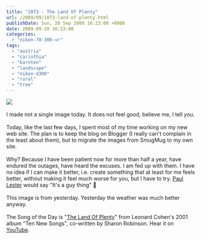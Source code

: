 ```yaml
---
title: "1073 - The Land Of Plenty"
url: /2009/09/1073-land-of-plenty.html
publishDate: Sun, 20 Sep 2009 16:23:00 +0000
date: 2009-09-20 16:23:00
categories: 
  - "nikon-70-300-vr"
tags: 
  - "austria"
  - "carinthia"
  - "karnten"
  - "landscape"
  - "nikon-d300"
  - "rural"
  - "tree"
---
```

<a href="https://d25zfm9zpd7gm5.cloudfront.net/1200x1200/2009/20090919_173043_ps.jpg" target="_blank"><img src="https://d25zfm9zpd7gm5.cloudfront.net/0600x0600/2009/20090919_173043_ps.jpg"/></a><br/><br/>I made not a single image today. It does not feel good, believe me, I tell you.<br/><br/>Today, like the last few days, I spent most of my time working on my new web site. The plan is to keep the blog on Blogger (I really can't complain in the least about them), but to migrate the images from SmugMug to my own site. <br/><br/> Why? Because I have been patient now for more than half a year, have endured the outages, have heard the excuses. I am fed up with them. I have no idea if I can make it better, i.e. create something that at least for me feels better, without making it feel much worse for you, but I have to try. <a href="http://www.paullesterphoto.com/wordpress/2009/09/15/mindless-entertainment/" target="_blank">Paul Lester</a> would say "It's a guy thing" 🙂<br/><br/>This image is from yesterday. Yesterday the weather was much better anyway.<br/><br/>The Song of the Day is "<a href="http://www.lyricsmode.com/lyrics/l/leonard_cohen/the_land_of_plenty.html" target="_blank">The Land Of Plenty</a>" from Leonard Cohen's 2001 album "Ten New Songs", co-written by Sharon Robinson. Hear it on <a href="http://www.youtube.com/watch?v=wHMxKgNbATo" target="_blank">YouTube</a>.
